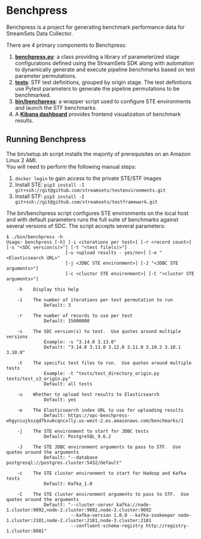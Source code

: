 # Benchpress
Benchpress is a project for generating benchmark performance data for StreamSets Data Collector.

There are 4 primary components to Benchpress:
1. **[benchpress.py](tests/benchpress.py)**: a class providing a library of parameterized stage configurations defined using the StreamSets SDK along with automation to dynamically generate and execute pipeline benchmarks based on test parameter permutations.
2. **[tests](tests)**: STF test definitions, grouped by origin stage.  The test definitions use Pytest parameters to generate the pipeline permutations to be benchmarked.
3. **[bin/benchpress](bin/benchpress)**: a wrapper script used to configure STE environments and launch the STF benchmarks.
4. A **[Kibana dashboard](https://vpc-benchpress-whgyccujkszqd7kxu6cqncxlly.us-west-2.es.amazonaws.com/_plugin/kibana/app/kibana#/dashboard/a18eed40-8337-11ea-96b6-cd28f22d3a55)** provides frontend visualization of benchmark results.
    
## Running Benchpress
The bin/setup.sh script installs the majority of prerequisites on an Amazon Linux 2 AMI.  
You will need to perform the following manual steps:

1. `docker login` to gain access to the private STE/STF images
2. Install STE: `pip3 install -I git+ssh://git@github.com/streamsets/testenvironments.git`
3. Install STF: `pip3 install -I git+ssh://git@github.com/streamsets/testframework.git`

The bin/benchpress script configures STE environments on the local host and with default parameters runs the full suite of benchmarks against several versions of SDC.  The script accepts several parameters:

~~~
$ ./bin/benchpress -h
Usage: benchpress [-h] [-i <iterations per test>] [-r <record count>] [-s "<SDC version(s)>"] [-t "<test file(s)>"]
                      [-u <upload results - yes/no>] [-e "<Elasticsearch URL>"
                      [-j <JDBC STE environment>] [-J "<JDBC STE arguments>"]
                      [-c <cluster STE environment>] [-C "<cluster STE arguments>"]

    -h    Display this help

    -i    The number of iterations per test permutation to run
              Default: 3

    -r    The number of records to use per test
              Default: 15000000

    -s    The SDC version(s) to test.  Use quotes around multiple versions
              Example: -s "3.14.0 3.13.0"
              Default: "3.14.0 3.13.0 3.12.0 3.11.0 3.10.2 3.10.1 3.10.0"

    -t    The specific test files to run.  Use quotes around multiple tests
              Example: -t "tests/test_directory_origin.py tests/test_s3_origin.py"
              Default: all tests

    -u    Whether to upload test results to Elasticsearch
              Default: yes

    -e    The Elasticsearch index URL to use for uploading results
              Default: https://vpc-benchpress-whgyccujkszqd7kxu6cqncxlly.us-west-2.es.amazonaws.com/benchmarks/1

    -j    The STE environment to start for JDBC tests
              Default: PostgreSQL_9.6.2

    -J    The STE JDBC environment arguments to pass to STF.  Use quotes around the arguments
              Default: "--database postgresql://postgres.cluster:5432/default"

    -c    The STE cluster environment to start for Hadoop and Kafka tests
              Default: Kafka_1.0

    -C    The STE cluster environment arguments to pass to STF.  Use quotes around the arguments
              Default: "--cluster-server kafka://node-1.cluster:9092,node-2.cluster:9092,node-3.cluster:9092 
                        --kafka-version 1.0.0 --kafka-zookeeper node-1.cluster:2181,node-2.cluster:2181,node-3.cluster:2181 
                        --confluent-schema-registry http://registry-1.cluster:8081"

~~~
